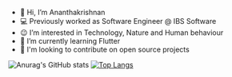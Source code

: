 - 👋 Hi, I’m Ananthakrishnan
- 💻 Previously worked as Software Engineer @ IBS Software 
- 😉 I’m interested in Technology, Nature and Human behaviour
- 🌱 I’m currently learning Flutter
- 💞️ I'm looking to contribute on open source projects


![Anurag's GitHub stats](https://github-readme-stats.vercel.app/api?username=k-ananthakrishnan&count_private=true&show_icons=true&theme=github_dark&hide=issues&hide_border=true)
[![Top Langs](https://github-readme-stats.vercel.app/api/top-langs/?username=k-ananthakrishnan&layout=compact&theme=github_dark&hide_border=true)](https://github.com/anuraghazra/github-readme-stats)



<!---
k-ananthakrishnan/k-ananthakrishnan is a ✨ special ✨ repository because its `README.md` (this file) appears on your GitHub profile.
You can click the Preview link to take a look at your changes.
--->
